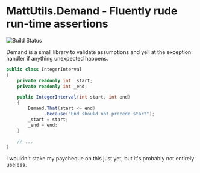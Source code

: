 # MattUtils.Demand - Fluently rude run-time assertions

![Build Status](https://ci.appveyor.com/api/projects/status/f6jb5221y6ueo0ho?svg=true)

Demand is a small library to validate assumptions and yell at the
exception handler if anything unexpected happens.

```C#
public class IntegerInterval
{
    private readonly int _start;
    private readonly int _end;

    public IntegerInterval(int start, int end)
    {
        Demand.That(start <= end)
              .Because("End should not precede start");
        _start = start;
        _end = end;
    }

    // ...
}
```

I wouldn't stake my paycheque on this just yet, but it's probably not
entirely useless.
